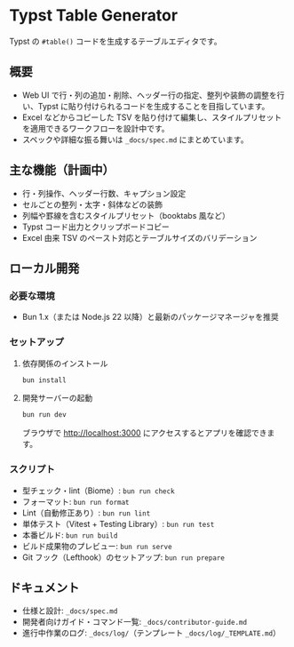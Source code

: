 # Typst Table Generator

Typst の `#table()` コードを生成するテーブルエディタです。

## 概要

- Web UI で行・列の追加・削除、ヘッダー行の指定、整列や装飾の調整を行い、Typst に貼り付けられるコードを生成することを目指しています。
- Excel などからコピーした TSV を貼り付けて編集し、スタイルプリセットを適用できるワークフローを設計中です。
- スペックや詳細な振る舞いは `_docs/spec.md` にまとめています。

## 主な機能（計画中）

- 行・列操作、ヘッダー行数、キャプション設定
- セルごとの整列・太字・斜体などの装飾
- 列幅や罫線を含むスタイルプリセット（booktabs 風など）
- Typst コード出力とクリップボードコピー
- Excel 由来 TSV のペースト対応とテーブルサイズのバリデーション

## ローカル開発

### 必要な環境

- Bun 1.x（または Node.js 22 以降）と最新のパッケージマネージャを推奨

### セットアップ

1. 依存関係のインストール  
   ```bash
   bun install
   ```
2. 開発サーバーの起動  
   ```bash
   bun run dev
   ```
   ブラウザで <http://localhost:3000> にアクセスするとアプリを確認できます。

### スクリプト

- 型チェック・lint（Biome）: `bun run check`
- フォーマット: `bun run format`
- Lint（自動修正あり）: `bun run lint`
- 単体テスト（Vitest + Testing Library）: `bun run test`
- 本番ビルド: `bun run build`
- ビルド成果物のプレビュー: `bun run serve`
- Git フック（Lefthook）のセットアップ: `bun run prepare`

## ドキュメント

- 仕様と設計: `_docs/spec.md`
- 開発者向けガイド・コマンド一覧: `_docs/contributor-guide.md`
- 進行中作業のログ: `_docs/log/`（テンプレート `_docs/log/_TEMPLATE.md`）

